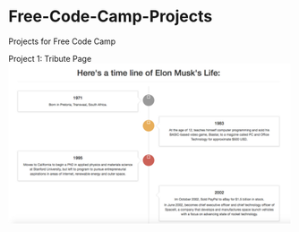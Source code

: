 # Free-Code-Camp-Projects
Projects for Free Code Camp

Project 1: Tribute Page
![Screenshot](\img\timeline.jpg)
